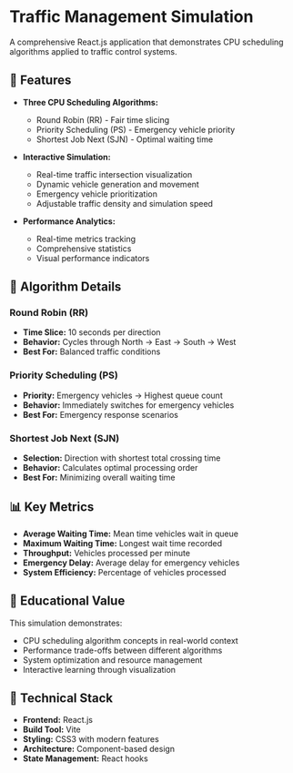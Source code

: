 # Traffic Management Simulation

A comprehensive React.js application that demonstrates CPU scheduling algorithms applied to traffic control systems.

## 🚀 Features

- **Three CPU Scheduling Algorithms:**
  - Round Robin (RR) - Fair time slicing
  - Priority Scheduling (PS) - Emergency vehicle priority
  - Shortest Job Next (SJN) - Optimal waiting time

- **Interactive Simulation:**
  - Real-time traffic intersection visualization
  - Dynamic vehicle generation and movement
  - Emergency vehicle prioritization
  - Adjustable traffic density and simulation speed

- **Performance Analytics:**
  - Real-time metrics tracking
  - Comprehensive statistics
  - Visual performance indicators

## 🧠 Algorithm Details

### Round Robin (RR)
- **Time Slice:** 10 seconds per direction
- **Behavior:** Cycles through North → East → South → West
- **Best For:** Balanced traffic conditions

### Priority Scheduling (PS)
- **Priority:** Emergency vehicles → Highest queue count
- **Behavior:** Immediately switches for emergency vehicles
- **Best For:** Emergency response scenarios

### Shortest Job Next (SJN)
- **Selection:** Direction with shortest total crossing time
- **Behavior:** Calculates optimal processing order
- **Best For:** Minimizing overall waiting time

## 📊 Key Metrics

- **Average Waiting Time:** Mean time vehicles wait in queue
- **Maximum Waiting Time:** Longest wait time recorded
- **Throughput:** Vehicles processed per minute
- **Emergency Delay:** Average delay for emergency vehicles
- **System Efficiency:** Percentage of vehicles processed

## 🎯 Educational Value

This simulation demonstrates:
- CPU scheduling algorithm concepts in real-world context
- Performance trade-offs between different algorithms
- System optimization and resource management
- Interactive learning through visualization

## 🔧 Technical Stack

- **Frontend:** React.js 
- **Build Tool:** Vite
- **Styling:** CSS3 with modern features
- **Architecture:** Component-based design
- **State Management:** React hooks

